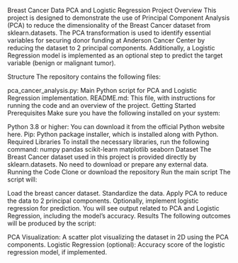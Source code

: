 Breast Cancer Data PCA and Logistic Regression
Project Overview
This project is designed to demonstrate the use of Principal Component Analysis (PCA) to reduce the dimensionality of the Breast Cancer dataset from sklearn.datasets. The PCA transformation is used to identify essential variables for securing donor funding at Anderson Cancer Center by reducing the dataset to 2 principal components. Additionally, a Logistic Regression model is implemented as an optional step to predict the target variable (benign or malignant tumor).

Structure
The repository contains the following files:

pca_cancer_analysis.py: Main Python script for PCA and Logistic Regression implementation.
README.md: This file, with instructions for running the code and an overview of the project.
Getting Started
Prerequisites
Make sure you have the following installed on your system:

Python 3.8 or higher: You can download it from the official Python website here.
Pip: Python package installer, which is installed along with Python.
Required Libraries
To install the necessary libraries, run the following command:
numpy
pandas
scikit-learn
matplotlib
seaborn
Dataset
The Breast Cancer dataset used in this project is provided directly by sklearn.datasets. No need to download or prepare any external data.
Running the Code
Clone or download the repository
Run the main script 
The script will:

Load the breast cancer dataset.
Standardize the data.
Apply PCA to reduce the data to 2 principal components.
Optionally, implement logistic regression for prediction.
You will see output related to PCA and Logistic Regression, including the model’s accuracy.
Results
The following outcomes will be produced by the script:

PCA Visualization: A scatter plot visualizing the dataset in 2D using the PCA components.
Logistic Regression (optional): Accuracy score of the logistic regression model, if implemented.
